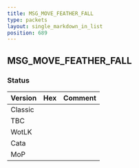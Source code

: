```yaml
---
title: MSG_MOVE_FEATHER_FALL
type: packets
layout: single_markdown_in_list
position: 689
---
```


## MSG_MOVE_FEATHER_FALL

### Status

Version | Hex | Comment
---------- | ---------- | ---------- 
Classic |  |  
TBC |  |  
WotLK |  |  
Cata |  |  
MoP |  |  